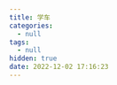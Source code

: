 ```yaml
---
title: 学车
categories:
  - null
tags:
  - null
hidden: true
date: 2022-12-02 17:16:23
---
```
















